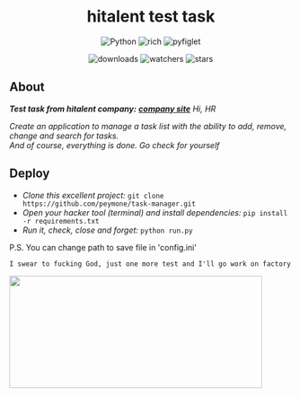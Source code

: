 <h1 align="center">hitalent test task</h1>

<p align="center">
    <img src="https://img.shields.io/badge/%20Python-3.11.3-blue?style=for-the-badge&logo=Python" alt="Python">
    <img src="https://img.shields.io/badge/%20rich-13.9.4-brightgreen?style=for-the-badge" alt="rich">
    <img src="https://img.shields.io/badge/%20pyfiglet-1.0.2-brightgreen?style=for-the-badge" alt="pyfiglet">
</p>

<p align="center">
    <img src="https://img.shields.io/github/downloads/peymone/task-manager/total?style=social&logo=github" alt="downloads">
    <img src="https://img.shields.io/github/watchers/peymone/task-manager" alt="watchers">
    <img src="https://img.shields.io/github/stars/peymone/task-manager" alt="stars">
</p>

<h2>About</h2>

**_Test task from hitalent company:_** <a href="https://hitalent.ru/">**_company site_**</a> _Hi, HR_



_Create an application to manage a task list with the ability to add, remove, change and search for tasks._<br>
_And of course, everything is done. Go check for yourself_

<h2>Deploy</h2>

- _Clone this excellent project:_ ```git clone https://github.com/peymone/task-manager.git```
- _Open your hacker tool (terminal) and install dependencies:_ ```pip install -r requirements.txt```
- _Run it, check, close and forget:_ ```python run.py```

P.S. You can change path to save file in 'config.ini'

    I swear to fucking God, just one more test and I'll go work on factory

<img src="https://i.giphy.com/media/v1.Y2lkPTc5MGI3NjExbXR6ODlhamU0YXI0NmZiYzRleTN5bWVjaW51am95cTNyZGk0NXVpbyZlcD12MV9pbnRlcm5hbF9naWZfYnlfaWQmY3Q9Zw/3o6ZtogMH3t7vW9AQw/giphy.gif" width=450 height=200></img>
